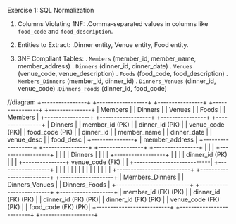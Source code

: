 Exercise 1: SQL Normalization

1. Columns Violating 1NF:
.Comma-separated values in columns like `food_code` and `food_description`.

2. Entities to Extract:
.Dinner entity, Venue entity, Food entity.

3. 3NF Compliant Tables:
. `Members` (member_id, member_name, member_address)
. `Dinners` (dinner_id, dinner_date)
. `Venues` (venue_code, venue_description)
. `Foods` (food_code, food_description)
. `Members_Dinners` (member_id, dinner_id)
. `Dinners_Venues` (dinner_id, venue_code)
.`Dinners_Foods` (dinner_id, food_code)

//diagram
+----------------+      +------------------+      +----------------+      +----------------+      +---------------+
         |   Members      |      |   Dinners        |      |   Venues       |      |   Foods        |      |   Members     |
         +----------------+      +------------------+      +----------------+      +----------------+      |   Dinners     |
         | member_id (PK) |      | dinner_id (PK)   |      | venue_code (PK)|      | food_code (PK) |      |   dinner_id   |
         | member_name    |      | dinner_date      |      | venue_desc     |      | food_desc      |      +---------------+
         | member_address |      +------------------+      +----------------+      +----------------+
         +----------------+             |                           |                           |               +------------------+
                                         |                           |                           |               |  Dinners         |
                                         |                           |                           |               +------------------+
                                         |                           |                           |               |  dinner_id (PK)  |
                                         |                           |                           +---------------+  venue_code (FK) |
                                         |                           +---------------------------|               +------------------+
                                         |                           |                           |
                                         |                           |                           |
                                         |                           |                           |
                                         |                           |                           |
                                         |                           |                           |
                              +--------------------------+  +-------------------------+   +-------------------+
                              | Members_Dinners         |  | Dinners_Venues         |   | Dinners_Foods      |
                              +--------------------------+  +-------------------------+   +-------------------+
                              | member_id (FK) (PK)     |  | dinner_id (FK) (PK)    |   | dinner_id (FK) (PK)|
                              | dinner_id (FK) (PK)     |  | venue_code (FK) (PK)   |   | food_code (FK) (PK)|
                              +--------------------------+  +-------------------------+   +-------------------+

